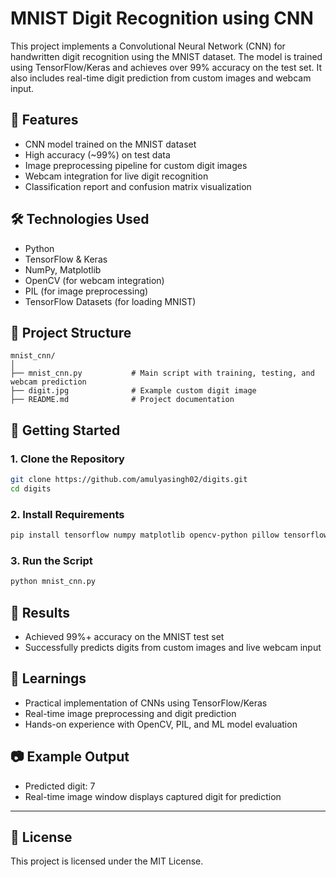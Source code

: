 
# MNIST Digit Recognition using CNN

This project implements a Convolutional Neural Network (CNN) for handwritten digit recognition using the MNIST dataset. The model is trained using TensorFlow/Keras and achieves over 99% accuracy on the test set. It also includes real-time digit prediction from custom images and webcam input.

## 📌 Features

- CNN model trained on the MNIST dataset
- High accuracy (~99%) on test data
- Image preprocessing pipeline for custom digit images
- Webcam integration for live digit recognition
- Classification report and confusion matrix visualization

## 🛠️ Technologies Used

- Python
- TensorFlow & Keras
- NumPy, Matplotlib
- OpenCV (for webcam integration)
- PIL (for image preprocessing)
- TensorFlow Datasets (for loading MNIST)

## 📁 Project Structure

```
mnist_cnn/
│
├── mnist_cnn.py           # Main script with training, testing, and webcam prediction
├── digit.jpg              # Example custom digit image
├── README.md              # Project documentation
```

## 🚀 Getting Started

### 1. Clone the Repository
```bash
git clone https://github.com/amulyasingh02/digits.git
cd digits
```

### 2. Install Requirements
```bash
pip install tensorflow numpy matplotlib opencv-python pillow tensorflow-datasets
```

### 3. Run the Script
```bash
python mnist_cnn.py
```

## 🎯 Results

- Achieved 99%+ accuracy on the MNIST test set
- Successfully predicts digits from custom images and live webcam input

## 🧠 Learnings

- Practical implementation of CNNs using TensorFlow/Keras
- Real-time image preprocessing and digit prediction
- Hands-on experience with OpenCV, PIL, and ML model evaluation

## 📷 Example Output

- Predicted digit: 7
- Real-time image window displays captured digit for prediction

---

## 📎 License

This project is licensed under the MIT License.

